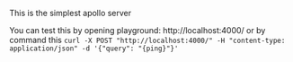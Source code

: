 This is the simplest apollo server

You can test this by opening playground: http://localhost:4000/ or by command this `curl -X POST "http://localhost:4000/" -H "content-type: application/json" -d '{"query": "{ping}"}'`
